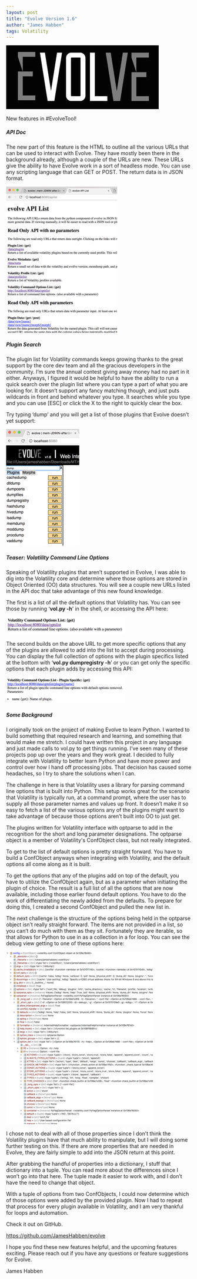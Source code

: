 ```yaml
---
layout: post
title: "Evolve Version 1.6"
author: "James Habben"
tags: Volatility
---
```


![evolve-logo](/images/2017/11/evolve-logo.png)

New features in #EvolveTool!

##### API Doc

The new part of this feature is the HTML to outline all the various URLs that can be used to interact with Evolve. They have mostly been there in the background already, although a couple of the URLs are new. These URLs give the ability to have Evolve work in a sort of headless mode. You can use any scripting language that can GET or POST. The return data is in JSON format.

![evolve-api](/images/2017/11/evolve-api.png)

##### Plugin Search

The plugin list for Volatility commands keeps growing thanks to the great support by the core dev team and all the gracious developers in the community. I’m sure the annual contest giving away money had no part in it either. Anyways, I figured it would be helpful to have the ability to run a quick search over the plugin list where you can type a part of what you are looking for. It doesn’t support any fancy matching though, and just puts wildcards in front and behind whatever you type. It searches while you type and you can use [ESC] or click the X to the right to quickly clear the box.

Try typing ‘dump’ and you will get a list of those plugins that Evolve doesn’t yet support:

![evolve-plugin-search](/images/2017/11/evolve-plugin-search.png)

##### Teaser: Volatility Command Line Options

Speaking of Volatility plugins that aren’t supported in Evolve, I was able to dig into the Volatility core and determine where those options are stored in Object Oriented (OO) data structures. You will see a couple new URLs listed in the API doc that take advantage of this new found knowledge.

The first is a list of all the default options that Volatility has. You can see those by running ‘<strong>vol.py -h</strong>’ in the shell, or accessing the API here:

![evolve-options](/images/2017/11/evolve-options.png)

The second builds on the above URL to get more specific options that any of the plugins are allowed to add into the list to accept during processing. You can display the full collection of options with the plugin specifics listed at the bottom with ‘<strong>vol.py dumpregistry -h</strong>’ or you can get only the specific options that each plugin adds by accessing this API:

![evolve-options-plugin](/images/2017/11/evolve-options-plugin.png)

##### Some Background

I originally took on the project of making Evolve to learn Python. I wanted to build something that required research and learning, and something that would make me stretch. I could have written this project in any language and just made calls to vol.py to get things running. I’ve seen many of these projects pop up over the years and they work great. I decided to fully integrate with Volatility to better learn Python and have more power and control over how I hand off processing jobs. That decision has caused some headaches, so I try to share the solutions when I can.

The challenge in here is that Volatility uses a library for parsing command line options that is built into Python. This setup works great for the scenario that Volatility is typically run, at a command prompt, where the user has to supply all those parameter names and values up front. It doesn’t make it so easy to fetch a list of the various options any of the plugins might want to take advantage of because those options aren’t built into OO to just get.

The plugins written for Volatility interface with optparse to add in the recognition for the short and long parameter designations. The optparse object is a member of Volatility's ConfObject class, but not really integrated.

To get to the list of default options is pretty straight forward. You have to build a ConfObject anyways when integrating with Volatility, and the default options all come along as it is built.

To get the options that any of the plugins add on top of the default, you have to utilize the ConfObject again, but as a parameter when initiating the plugin of choice. The result is a full list of all the options that are now available, including those earlier found default options. You have to do the work of differentiating the newly added from the defaults. To prepare for doing this, I created a second ConfObject and pulled the new list in.

The next challenge is the structure of the options being held in the optparse object isn’t really straight forward. The items are not provided in a list, so you can’t do much with them as they sit. Fortunately they are iterable, so that allows for Python to use in as a collection in a for loop. You can see the debug view getting to one of these options here:

![evolve-options-debug](/images/2017/11/evolve-options-debug.png)

I chose not to deal with all of those properties since I don’t think the Volatility plugins have that much ability to manipulate, but I will doing some further testing on this. If there are more properties that are needed in Evolve, they are fairly simple to add into the JSON return at this point.

After grabbing the handful of properties into a dictionary, I stuff that dictionary into a tuple. You can read more about the differences since I won’t go into that here. The tuple made it easier to work with, and I don’t have the need to change that object.

With a tuple of options from two ConfObjects, I could now determine which of those options were added by the provided plugin. Now I had to repeat that process for every plugin available in Volatility, and I am very thankful for loops and automation.

Check it out on GitHub.

https://github.com/JamesHabben/evolve

I hope you find these new features helpful, and the upcoming features exciting. Please reach out if you have any questions or feature suggestions for Evolve.

James Habben
